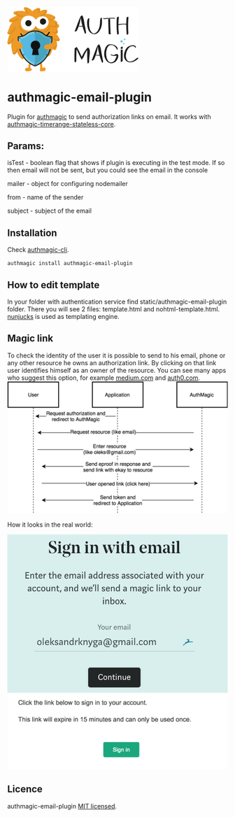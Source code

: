 <img src="https://github.com/authmagic/authmagic/blob/master/docs/images/logo.png?raw=true" width="300px"/>

authmagic-email-plugin
========================
Plugin for <a href="https://github.com/authmagic/authmagic">authmagic</a> to send authorization links on email. It works with <a href="https://github.com/authmagic/authmagic-timerange-stateless-core">authmagic-timerange-stateless-core</a>.

Params:
-----------
isTest - boolean flag that shows if plugin is executing in the test mode. If so then email will not be sent, but you could see the email in the console

mailer - object for configuring nodemailer

from - name of the sender

subject - subject of the email

Installation
-----------
Check <a href="https://github.com/authmagic/authmagic-cli">authmagic-cli</a>.
```
authmagic install authmagic-email-plugin
```

How to edit template
----------
In your folder with authentication service find static/authmagic-email-plugin folder. There you will see 2 files: template.html and nohtml-template.html. <a href="https://mozilla.github.io/nunjucks/">nunjucks</a> is used as templating engine.

Magic link
-----------
To check the identity of the user it is possible to send to his email, phone or any other resource he owns an authorization link. By clicking on that link user identifies himself as an owner of the resource. You can see many apps who suggest this option, for example <a href="https://medium.com/">medium.com</a> and <a href="https://auth0.com/">auth0.com</a>.
<img src="https://github.com/authmagic/authmagic/blob/master/docs/images/authmagic-timerange-stateless-core.png?raw=true" width="600px"/>

How it looks in the real world:

<img src="https://github.com/authmagic/authmagic/blob/master/docs/images/medium-example1.png?raw=true" width="600px"/>
<img src="https://github.com/authmagic/authmagic/blob/master/docs/images/medium-confirm.png?raw=true" width="600px"/>

Licence
-----------
authmagic-email-plugin [MIT licensed](./LICENSE).
